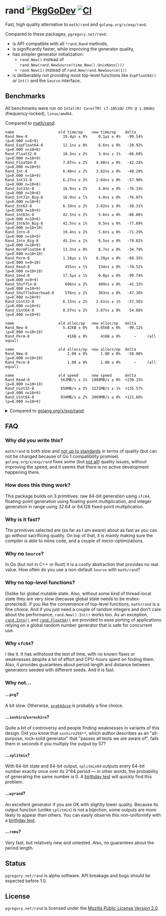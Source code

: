 # rand [![PkgGoDev][godev-img]][godev] [![CI][ci-img]][ci]

Fast, high quality alternative to `math/rand` and `golang.org/x/exp/rand`.

Compared to these packages, `pgregory.net/rand`:

- is API-compatible with all `*rand.Rand` methods,
- is significantly faster, while improving the generator quality,
- has simpler generator initialization:
  - `rand.New()` instead of `rand.New(rand.NewSource(time.Now().UnixNano()))`
  - `rand.New(1)` instead of `rand.New(rand.NewSource(1))`
- is deliberately not providing most top-level functions like `ExpFloat64()` or `Int()`
  and the `Source` interface.

## Benchmarks

All benchmarks were run on `Intel(R) Core(TM) i7-10510U CPU @ 1.80GHz` (frequency-locked),
`linux/amd64`.

Compared to [math/rand](https://pkg.go.dev/math/rand):

```
name                    old time/op    new time/op    delta
Rand_New-8                19.4µs ± 0%     0.1µs ± 4%   -99.54%  (p=0.000 n=8+9)
Rand_ExpFloat64-8         12.1ns ± 0%     8.6ns ± 0%   -28.92%  (p=0.000 n=10+8)
Rand_Float32-8            10.3ns ± 2%     3.4ns ± 1%   -66.60%  (p=0.000 n=10+9)
Rand_Float64-8            7.07ns ± 2%    4.08ns ± 0%   -42.24%  (p=0.000 n=10+9)
Rand_Int-8                6.40ns ± 2%    3.82ns ± 0%   -40.20%  (p=0.000 n=10+9)
Rand_Int31-8              6.27ns ± 2%    2.64ns ± 0%   -57.90%  (p=0.000 n=10+8)
Rand_Int31n-8             16.9ns ± 2%     4.0ns ± 0%   -76.14%  (p=0.000 n=10+8)
Rand_Int31n_Big-8         16.9ns ± 1%     4.0ns ± 0%   -76.07%  (p=0.000 n=10+9)
Rand_Int63-8              6.19ns ± 2%    3.82ns ± 0%   -38.31%  (p=0.000 n=10+9)
Rand_Int63n-8             42.5ns ± 2%     5.6ns ± 0%   -86.86%  (p=0.000 n=10+8)
Rand_Int63n_Big-8         42.5ns ± 1%     9.5ns ± 0%   -77.69%  (p=0.000 n=10+10)
Rand_Intn-8               19.4ns ± 2%     5.6ns ± 0%   -71.29%  (p=0.000 n=10+9)
Rand_Intn_Big-8           45.2ns ± 1%     9.5ns ± 0%   -79.02%  (p=0.000 n=10+9)
Rand_NormFloat64-8        13.3ns ± 0%     8.7ns ± 0%   -34.79%  (p=0.000 n=10+10)
Rand_Perm-8               1.28µs ± 1%    0.39µs ± 0%   -69.35%  (p=0.000 n=9+10)
Rand_Read-8                455ns ± 1%     134ns ± 0%   -70.52%  (p=0.000 n=10+10)
Rand_Seed-8               17.5µs ± 1%     0.0µs ± 0%   -99.74%  (p=0.000 n=9+9)
Rand_Shuffle-8             696ns ± 2%     409ns ± 0%   -41.32%  (p=0.000 n=10+9)
Rand_ShuffleOverhead-8     576ns ± 2%     303ns ± 0%   -47.30%  (p=0.000 n=10+9)
Rand_Uint32-8             6.15ns ± 2%    2.61ns ± 1%   -57.56%  (p=0.000 n=10+9)
Rand_Uint64-8             8.57ns ± 2%    3.87ns ± 0%   -54.88%  (p=0.000 n=10+9)

name                    old alloc/op   new alloc/op   delta
Rand_New-8                5.42kB ± 0%    0.05kB ± 0%   -99.12%  (p=0.000 n=10+10)
Rand_Perm-8                 416B ± 0%      416B ± 0%      ~     (all equal)

name                    old allocs/op  new allocs/op  delta
Rand_New-8                  2.00 ± 0%      1.00 ± 0%   -50.00%  (p=0.000 n=10+10)
Rand_Perm-8                 1.00 ± 0%      1.00 ± 0%      ~     (all equal)

name                    old speed      new speed      delta
Rand_Read-8              563MB/s ± 1%  1908MB/s ± 0%  +239.15%  (p=0.000 n=10+10)
Rand_Uint32-8            650MB/s ± 2%  1531MB/s ± 1%  +135.57%  (p=0.000 n=10+9)
Rand_Uint64-8            934MB/s ± 2%  2069MB/s ± 0%  +121.60%  (p=0.000 n=10+9)
```

<details>
<summary>Compared to <a href="https://pkg.go.dev/golang.org/x/exp/rand">golang.org/x/exp/rand</a>:</summary>

```
name                    old time/op    new time/op    delta
Rand_New-8                95.2ns ± 1%    88.9ns ± 4%    -6.68%  (p=0.000 n=10+9)
Rand_ExpFloat64-8         12.3ns ± 0%     8.6ns ± 0%   -30.56%  (p=0.000 n=10+8)
Rand_Float32-8            13.5ns ± 1%     3.4ns ± 1%   -74.38%  (p=0.000 n=9+9)
Rand_Float64-8            11.1ns ± 5%     4.1ns ± 0%   -63.29%  (p=0.000 n=10+9)
Rand_Int-8                7.37ns ± 5%    3.82ns ± 0%   -48.12%  (p=0.000 n=10+9)
Rand_Int31-8              7.10ns ± 4%    2.64ns ± 0%   -62.82%  (p=0.000 n=10+8)
Rand_Int31n-8             26.1ns ± 0%     4.0ns ± 0%   -84.49%  (p=0.000 n=10+8)
Rand_Int31n_Big-8         26.0ns ± 1%     4.0ns ± 0%   -84.50%  (p=0.000 n=9+9)
Rand_Int63-8              6.92ns ± 1%    3.82ns ± 0%   -44.82%  (p=0.000 n=9+9)
Rand_Int63n-8             26.0ns ± 1%     5.6ns ± 0%   -78.55%  (p=0.000 n=9+8)
Rand_Int63n_Big-8         39.8ns ± 0%     9.5ns ± 0%   -76.15%  (p=0.000 n=8+10)
Rand_Intn-8               26.0ns ± 1%     5.6ns ± 0%   -78.55%  (p=0.000 n=9+9)
Rand_Intn_Big-8           39.9ns ± 1%     9.5ns ± 0%   -76.21%  (p=0.000 n=10+9)
Rand_NormFloat64-8        14.0ns ± 0%     8.7ns ± 0%   -38.03%  (p=0.000 n=9+10)
Rand_Perm-8               1.42µs ± 1%    0.39µs ± 0%   -72.23%  (p=0.000 n=9+10)
Rand_Read-8                467ns ± 0%     134ns ± 0%   -71.29%  (p=0.000 n=9+10)
Rand_Seed-8               6.28ns ± 6%   46.18ns ± 0%  +635.79%  (p=0.000 n=10+9)
Rand_Shuffle-8            1.40µs ± 1%    0.41µs ± 0%   -70.75%  (p=0.000 n=9+9)
Rand_ShuffleOverhead-8    1.28µs ± 0%    0.30µs ± 0%   -76.26%  (p=0.000 n=10+9)
Rand_Uint32-8             6.70ns ± 0%    2.61ns ± 1%   -61.02%  (p=0.000 n=10+9)
Rand_Uint64-8             6.71ns ± 0%    3.87ns ± 0%   -42.35%  (p=0.000 n=10+9)
Rand_Uint64n-8            25.0ns ± 1%     5.6ns ± 0%   -77.59%  (p=0.000 n=10+10)
Rand_Uint64n_Big-8        40.0ns ± 1%     9.2ns ± 1%   -76.99%  (p=0.000 n=9+10)
Rand_MarshalBinary-8      36.7ns ± 2%     6.1ns ± 0%   -83.27%  (p=0.000 n=10+10)
Rand_UnmarshalBinary-8    5.31ns ± 0%    6.14ns ± 0%   +15.63%  (p=0.000 n=9+10)

name                    old alloc/op   new alloc/op   delta
Rand_New-8                 48.0B ± 0%     48.0B ± 0%      ~     (all equal)
Rand_Perm-8                 416B ± 0%      416B ± 0%      ~     (all equal)
Rand_MarshalBinary-8       16.0B ± 0%      0.0B       -100.00%  (p=0.000 n=10+10)
Rand_UnmarshalBinary-8     0.00B          0.00B           ~     (all equal)

name                    old allocs/op  new allocs/op  delta
Rand_New-8                  2.00 ± 0%      1.00 ± 0%   -50.00%  (p=0.000 n=10+10)
Rand_Perm-8                 1.00 ± 0%      1.00 ± 0%      ~     (all equal)
Rand_MarshalBinary-8        1.00 ± 0%      0.00       -100.00%  (p=0.000 n=10+10)
Rand_UnmarshalBinary-8      0.00           0.00           ~     (all equal)

name                    old speed      new speed      delta
Rand_Read-8              548MB/s ± 0%  1908MB/s ± 0%  +248.24%  (p=0.000 n=9+10)
Rand_Uint32-8            597MB/s ± 0%  1531MB/s ± 1%  +156.55%  (p=0.000 n=10+9)
Rand_Uint64-8           1.19GB/s ± 0%  2.07GB/s ± 0%   +73.45%  (p=0.000 n=10+9)
```
</details>

## FAQ

### Why did you write this?

`math/rand` is both slow and [not up to standards](
https://gist.github.com/flyingmutant/ad5841f5e594aa8687fe47de34985e6a)
in terms of quality (but can not be changed because of Go 1 compatibility promise).
`golang.org/x/exp/rand` fixes some (but [not all](
https://gist.github.com/flyingmutant/0b380f432308beaaf09c0a038f918aa4))
quality issues, without improving the speed,
and it seems that there is no active development happening there.

### How does this thing work?

This package builds on 3 primitives: raw 64-bit generation using `sfc64`, floating-point
generation using floating-point multiplication, and integer generation in range using
32.64 or 64.128 fixed-point multiplication.

### Why is it fast?

The primitives selected are (as far as I am aware) about as fast as you can go
without sacrificing quality. On top of that, it is mainly making sure the compiler
is able to inline code, and a couple of micro-optimizations.

### Why no `Source`?

In Go (but not in C++ or Rust) it is a costly abstraction that provides no real value.
How often do you use a non-default `Source` with `math/rand`?

### Why no top-level functions?

Dislike for global mutable state. Also, without some kind of thread-local state they are
very slow (because global state needs to be mutex-protected). If you like the
convenience of top-level functions, `math/rand` is a fine choice. And if you just need
a couple of random integers and don't care about the performance, `rand.New().Int()` works too.
As an exception, [`rand.Intn()`](https://pkg.go.dev/pgregory.net/rand#Intn) and
[`rand.Float64()`](https://pkg.go.dev/pgregory.net/rand#Float64) are provided to ease
porting of applications relying on a global random number generator that is safe for
concurrent use.

### Why `sfc64`?

I like it. It has withstood the test of time, with no known flaws or weaknesses despite
a lot of effort and CPU-hours spent on finding them. Also, it provides guarantees about period
length and distance between generators seeded with different seeds. And it is fast.

### Why not...

#### ...`pcg`?

A bit slow. Otherwise, [`pcg64dxsm`](https://numpy.org/devdocs/reference/random/bit_generators/pcg64dxsm.html)
is probably a fine choice.

#### ...`xoshiro`/`xoroshiro`?

Quite a bit of controversy and people finding weaknesses in variants of this design.
Did you know that `xoshiro256**`, which author describes as an "all-purpose, rock-solid generator"
that "passes all tests we are aware of", fails them in seconds if you multiply the output by 57?

#### ...`splitmix`?

With 64-bit state and 64-bit output, `splitmix64` outputs every 64-bit number exactly once
over its 2^64 period — in other words, the probability of generating the same number is 0.
A [birthday test](https://www.pcg-random.org/posts/birthday-test.html) will quickly find
this problem.

#### ...`wyrand`?

An excellent generator if you are OK with slightly lower quality. Because its output function
(unlike `splitmix`) is not a bijection, some outputs are more likely to appear than others.
You can easily observe this non-uniformity with
a [birthday test](https://gist.github.com/flyingmutant/cb69e96872023f9f580868e746d1128a).

#### ...`romu`?

Very fast, but relatively new and untested. Also, no guarantees about the period length.

## Status

`pgregory.net/rand` is alpha software. API breakage and bugs should be expected before 1.0.

## License

`pgregory.net/rand` is licensed under the [Mozilla Public License Version 2.0](./LICENSE). 

[godev-img]: https://pkg.go.dev/badge/pgregory.net/rand
[godev]: https://pkg.go.dev/pgregory.net/rand
[ci-img]: https://github.com/flyingmutant/rand/workflows/CI/badge.svg
[ci]: https://github.com/flyingmutant/rand/actions
